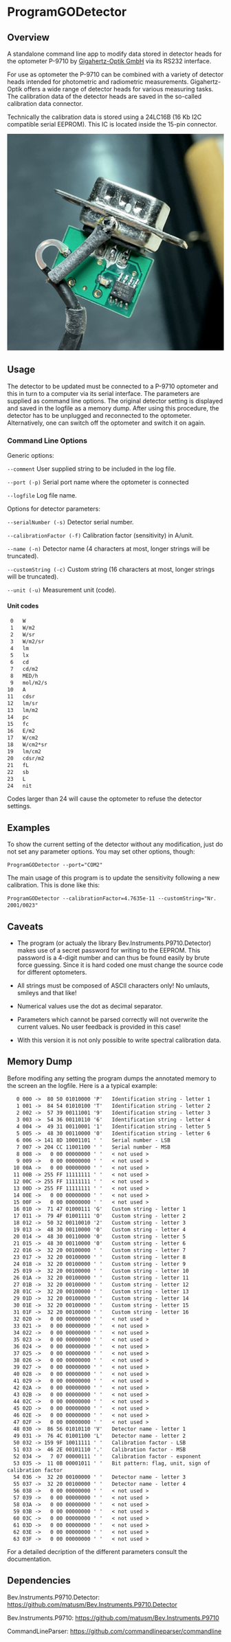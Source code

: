 ProgramGODetector
=================

## Overview

A standalone command line app to modify data stored in detector heads for the optometer P-9710 by [Gigahertz-Optik GmbH](https://www.gigahertz-optik.com/) via its RS232 interface.

For use as optometer the P-9710 can be combined with a variety of detector heads intended for photometric and radiometric measurements. Gigahertz-Optik offers a wide range of detector heads for various measuring tasks. The calibration data of the detector heads are saved in the so-called calibration data connector.

Technically the calibration data is stored using a 24LC16B (16 Kb I2C compatible serial EEPROM). This IC is located inside the 15-pin connector.

![Image of connector interior](IMG_5412.jpg)


## Usage

The detector to be updated must be connected to a P-9710 optometer and this in turn to a computer via its serial interface. The parameters are supplied as command line options. The original detector setting is displayed and saved in the logfile as a memory dump. After using this procedure, the detector has to be unplugged and reconnected to the optometer. Alternatively, one can switch off the optometer and switch it on again.


### Command Line Options

Generic options:

`--comment`  User supplied string to be included in the log file.

`--port (-p)`  Serial port name where the optometer is connected

`--logfile`  Log file name.

Options for detector parameters:

`--serialNumber (-s)`  Detector serial number.

`--calibrationFactor (-f)`  Calibration factor (sensitivity) in A/unit.

`--name (-n)`  Detector name (4 characters at most, longer strings will be truncated).

`--customString (-c)`  Custom string (16 characters at most, longer strings will be truncated).

`--unit (-u)`  Measurement unit (code).

#### Unit codes
```
 0   W
 1   W/m2
 2   W/sr
 3   W/m2/sr 
 4   lm 
 5   lx 
 6   cd 
 7   cd/m2 
 8   MED/h  
 9   mol/m2/s 
10   A 
11   cdsr 
12   lm/sr 
13   lm/m2 
14   pc 
15   fc 
16   E/m2
17   W/cm2 
18   W/cm2*sr
19   lm/cm2 
20   cdsr/m2 
21   fL 
22   sb 
23   L 
24   nit 
```
Codes larger than 24 will cause the optometer to refuse the detector settings. 


## Examples

To show the current setting of the detector without any modification, just do not set any parameter options. You may set other options, though:
```
ProgramGODetector --port="COM2"
```


The main usage of this program is to update the sensitivity following a new calibration. This is done like this:
```
ProgramGODetector --calibrationFactor=4.7635e-11 --customString="Nr. 2001/0023"
```

## Caveats

* The program (or actualy the library Bev.Instruments.P9710.Detector) makes use of a secret password for writing to the EEPROM. This password is a 4-digit number and can thus be found easily by brute force guessing. Since it is hard coded one must change the source code for different optometers.

* All strings must be composed of ASCII characters only! No umlauts, smileys and that like!

* Numerical values use the dot as decimal separator.

* Parameters which cannot be parsed correctly will not overwrite the current values. No user feedback is provided in this case!

* With this version it is not only possible to write spectral calibration data.

## Memory Dump

Before modifing any setting the program dumps the annotated memory to the screen an the logfile. Here is a a typical example:
```
   0 000 ->  80 50 01010000 'P'   Identification string - letter 1
   1 001 ->  84 54 01010100 'T'   Identification string - letter 2
   2 002 ->  57 39 00111001 '9'   Identification string - letter 3
   3 003 ->  54 36 00110110 '6'   Identification string - letter 4
   4 004 ->  49 31 00110001 '1'   Identification string - letter 5
   5 005 ->  48 30 00110000 '0'   Identification string - letter 6
   6 006 -> 141 8D 10001101 ' '   Serial number - LSB
   7 007 -> 204 CC 11001100 ' '   Serial number - MSB
   8 008 ->   0 00 00000000 ' '   < not used >
   9 009 ->   0 00 00000000 ' '   < not used >
  10 00A ->   0 00 00000000 ' '   < not used >
  11 00B -> 255 FF 11111111 ' '   < not used >
  12 00C -> 255 FF 11111111 ' '   < not used >
  13 00D -> 255 FF 11111111 ' '   < not used >
  14 00E ->   0 00 00000000 ' '   < not used >
  15 00F ->   0 00 00000000 ' '   < not used >
  16 010 ->  71 47 01000111 'G'   Custom string - letter 1
  17 011 ->  79 4F 01001111 'O'   Custom string - letter 2
  18 012 ->  50 32 00110010 '2'   Custom string - letter 3
  19 013 ->  48 30 00110000 '0'   Custom string - letter 4
  20 014 ->  48 30 00110000 '0'   Custom string - letter 5
  21 015 ->  48 30 00110000 '0'   Custom string - letter 6
  22 016 ->  32 20 00100000 ' '   Custom string - letter 7
  23 017 ->  32 20 00100000 ' '   Custom string - letter 8
  24 018 ->  32 20 00100000 ' '   Custom string - letter 9
  25 019 ->  32 20 00100000 ' '   Custom string - letter 10
  26 01A ->  32 20 00100000 ' '   Custom string - letter 11
  27 01B ->  32 20 00100000 ' '   Custom string - letter 12
  28 01C ->  32 20 00100000 ' '   Custom string - letter 13
  29 01D ->  32 20 00100000 ' '   Custom string - letter 14
  30 01E ->  32 20 00100000 ' '   Custom string - letter 15
  31 01F ->  32 20 00100000 ' '   Custom string - letter 16
  32 020 ->   0 00 00000000 ' '   < not used >
  33 021 ->   0 00 00000000 ' '   < not used >
  34 022 ->   0 00 00000000 ' '   < not used >
  35 023 ->   0 00 00000000 ' '   < not used >
  36 024 ->   0 00 00000000 ' '   < not used >
  37 025 ->   0 00 00000000 ' '   < not used >
  38 026 ->   0 00 00000000 ' '   < not used >
  39 027 ->   0 00 00000000 ' '   < not used >
  40 028 ->   0 00 00000000 ' '   < not used >
  41 029 ->   0 00 00000000 ' '   < not used >
  42 02A ->   0 00 00000000 ' '   < not used >
  43 02B ->   0 00 00000000 ' '   < not used >
  44 02C ->   0 00 00000000 ' '   < not used >
  45 02D ->   0 00 00000000 ' '   < not used >
  46 02E ->   0 00 00000000 ' '   < not used >
  47 02F ->   0 00 00000000 ' '   < not used >
  48 030 ->  86 56 01010110 'V'   Detector name - letter 1
  49 031 ->  76 4C 01001100 'L'   Detector name - letter 2
  50 032 -> 159 9F 10011111 ' '   Calibration factor - LSB
  51 033 ->  46 2E 00101110 '.'   Calibration factor - MSB
  52 034 ->   7 07 00000111 ' '   Calibration factor - exponent
  53 035 ->  11 0B 00001011 ' '   Bit pattern: flag, unit, sign of calibration factor
  54 036 ->  32 20 00100000 ' '   Detector name - letter 3
  55 037 ->  32 20 00100000 ' '   Detector name - letter 4
  56 038 ->   0 00 00000000 ' '   < not used >
  57 039 ->   0 00 00000000 ' '   < not used >
  58 03A ->   0 00 00000000 ' '   < not used >
  59 03B ->   0 00 00000000 ' '   < not used >
  60 03C ->   0 00 00000000 ' '   < not used >
  61 03D ->   0 00 00000000 ' '   < not used >
  62 03E ->   0 00 00000000 ' '   < not used >
  63 03F ->   0 00 00000000 ' '   < not used >
```
For a detailed decription of the different parameters consult the documentation.

## Dependencies

Bev.Instruments.P9710.Detector: https://github.com/matusm/Bev.Instruments.P9710.Detector

Bev.Instruments.P9710: https://github.com/matusm/Bev.Instruments.P9710

CommandLineParser: https://github.com/commandlineparser/commandline 

